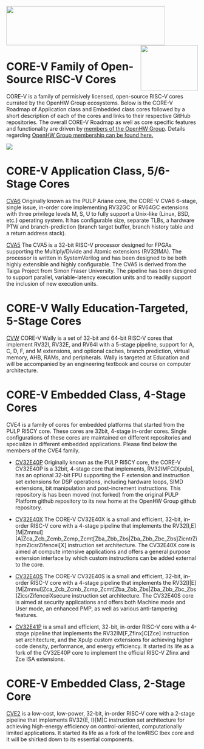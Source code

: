 <img src="https://www.openhwgroup.org/images/openhw-landscape.png" width="418px" height="103px" /> <img src="https://www.openhwgroup.org/images/core-v-portrait.png" align="right" width="150px" height="120px"/>

# CORE-V Family of Open-Source RISC-V Cores

CORE-V is a family of permisively licensed, open-source RISC-V cores currated by the OpenHW Group ecosystems. Below is the CORE-V Roadmap of Application class and Embedded class cores followed by a short description of each of the cores and links to their respective GitHub repositories.  The overall CORE-V Roadmap as well as core specific features and functionality are driven by [members of the OpenHW Group](https://www.openhwgroup.org/#members-partners). Details regarding [OpenHW Group membership can be found here.](https://www.openhwgroup.org/membership/#tab-membership)

<img src="https://drive.google.com/file/d/1JJueW4v35AtE_ANJvWqIfw8ZIcxJ6L35/view?usp=share_link" align="center" />

# CORE-V Application Class, 5/6-Stage Cores

[CVA6](https://github.com/openhwgroup/cva6) Originally known as the PULP Ariane core, the CORE-V CVA6 6-stage, single issue, in-order core implementing RV32GC or RV64GC extensions with three privilege levels M, S, U to fully support a Unix-like (Linux, BSD, etc.) operating system. It has configurable size, separate TLBs, a hardware PTW and branch-prediction (branch target buffer, branch history table and a return address stack).

[CVA5](https://github.com/openhwgroup/cva5) The CVA5 is a 32-bit RISC-V processor designed for FPGAs supporting the Multiply/Divide and Atomic extensions (RV32IMA). The processor is written in SystemVerilog and has been designed to be both highly extensible and highly configurable. The CVA5 is derived from the Taiga Project from Simon Fraser University. The pipeline has been designed to support parallel, variable-latency execution units and to readily support the inclusion of new execution units.

# CORE-V Wally Education-Targeted, 5-Stage Cores 

[CVW](https://github.com/openhwgroup/cvw) CORE-V Wally is a set of 32-bit and 64-bit RISC-V cores that implement RV32I, RV32E, and RV64I with a 5-stage pipeline, support for A, C, D, F, and M extensions, and optional caches, branch
prediction, virtual memory, AHB, RAMs, and peripherals. Wally is targeted at Education and will be accompanied by an engineering textbook and course on computer architecture.


# CORE-V Embedded Class, 4-Stage Cores

CVE4 is a family of cores for embedded platforms that started from the PULP RI5CY core. These cores are 32bit, 4-stage in-order cores. Single configurations of these cores are maintained on different repositories and specialize in different embedded applications. Please find below the members of the CVE4 family.

- [CV32E40P](https://github.com/openhwgroup/cv32e40p) Originally known as the PULP RI5CY core, the CORE-V CV32E40P is a 32bit, 4-stage core that implements, RV32IMFC[Xpulp], has an optional 32-bit FPU supporting the F extension and instruction set extensions for DSP operations, including hardware loops, SIMD extensions, bit manipulation and post-increment instructions.  This repository is has been moved (not forked) from the original PULP Platform github repository to its new home at the OpenHW Group github repository.

- [CV32E40X](https://github.com/openhwgroup/cv32e40x) The CORE-V CV32E40X is a small and efficient, 32-bit, in-order RISC-V core with a 4-stage pipeline that implements the RV32[I,E][M|Zmmul][A]Zca_Zcb_Zcmb_Zcmp_Zcmt[Zba_Zbb_Zbs|Zba_Zbb_Zbc_Zbs]ZicntrZihpmZicsrZifencei[X]
 instruction set architecture. The CV32E40X core is aimed at compute intensive applications and offers a general purpose extension interface by which custom instructions can be added external to the core.

- [CV32E40S](https://github.com/openhwgroup/cv32e40s) The CORE-V CV32E40S is a small and efficient, 32-bit, in-order RISC-V core with a 4-stage pipeline that implements the RV32[I|E][M|Zmmul]Zca_Zcb_Zcmb_Zcmp_Zcmt[Zba_Zbb_Zbs|Zba_Zbb_Zbc_Zbs]ZicsrZifenceiXsecure instruction set architecture. The CV32E40S core is aimed at security applications and offers both Machine mode and User mode, an enhanced PMP, as well as various anti-tampering features.

- [CV32E41P](https://github.com/openhwgroup/cv32e41p) is a small and efficient, 32-bit, in-order RISC-V core with a 4-stage pipeline that implements the RV32IM[F,Zfinx]C[Zce] instruction set architecture, and the Xpulp custom extensions for achieving higher code density, performance, and energy efficiency. It started its life as a fork of the CV32E40P core to implement the official RISC-V Zfinx and Zce ISA extensions.

# CORE-V Embedded Class, 2-Stage Core

[CVE2](https://github.com/openhwgroup/cve2) is a low-cost, low-power, 32-bit, in-order RISC-V core with a 2-stage pipeline that implements RV32{E, I}[M]C instruction set architecture for achieving high-energy efficiency on control-oriented, computationally limited applications. It started its life as a fork of the lowRISC Ibex core and it will be shirked down to its essential components.
